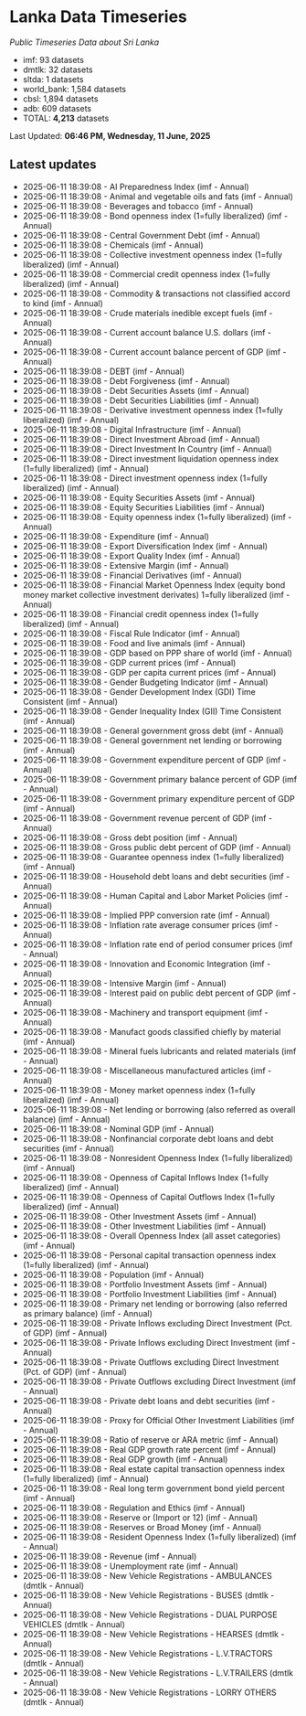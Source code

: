# Lanka Data Timeseries
*Public Timeseries Data about Sri Lanka*

* imf: 93 datasets
* dmtlk: 32 datasets
* sltda: 1 datasets
* world_bank: 1,584 datasets
* cbsl: 1,894 datasets
* adb: 609 datasets
* TOTAL: **4,213** datasets

Last Updated: **06:46 PM, Wednesday, 11 June, 2025**

## Latest updates

* 2025-06-11 18:39:08 - AI Preparedness Index (imf - Annual)
* 2025-06-11 18:39:08 - Animal and vegetable oils and fats (imf - Annual)
* 2025-06-11 18:39:08 - Beverages and tobacco (imf - Annual)
* 2025-06-11 18:39:08 - Bond openness index (1=fully liberalized) (imf - Annual)
* 2025-06-11 18:39:08 - Central Government Debt (imf - Annual)
* 2025-06-11 18:39:08 - Chemicals (imf - Annual)
* 2025-06-11 18:39:08 - Collective investment openness index (1=fully liberalized) (imf - Annual)
* 2025-06-11 18:39:08 - Commercial credit openness index (1=fully liberalized) (imf - Annual)
* 2025-06-11 18:39:08 - Commodity & transactions not classified accord to kind (imf - Annual)
* 2025-06-11 18:39:08 - Crude materials inedible except fuels (imf - Annual)
* 2025-06-11 18:39:08 - Current account balance U.S. dollars (imf - Annual)
* 2025-06-11 18:39:08 - Current account balance percent of GDP (imf - Annual)
* 2025-06-11 18:39:08 - DEBT (imf - Annual)
* 2025-06-11 18:39:08 - Debt Forgiveness (imf - Annual)
* 2025-06-11 18:39:08 - Debt Securities Assets (imf - Annual)
* 2025-06-11 18:39:08 - Debt Securities Liabilities (imf - Annual)
* 2025-06-11 18:39:08 - Derivative investment openness index (1=fully liberalized) (imf - Annual)
* 2025-06-11 18:39:08 - Digital Infrastructure (imf - Annual)
* 2025-06-11 18:39:08 - Direct Investment Abroad (imf - Annual)
* 2025-06-11 18:39:08 - Direct Investment In Country (imf - Annual)
* 2025-06-11 18:39:08 - Direct investment liquidation openness index (1=fully liberalized) (imf - Annual)
* 2025-06-11 18:39:08 - Direct investment openness index (1=fully liberalized) (imf - Annual)
* 2025-06-11 18:39:08 - Equity Securities Assets (imf - Annual)
* 2025-06-11 18:39:08 - Equity Securities Liabilities (imf - Annual)
* 2025-06-11 18:39:08 - Equity openness index (1=fully liberalized) (imf - Annual)
* 2025-06-11 18:39:08 - Expenditure (imf - Annual)
* 2025-06-11 18:39:08 - Export Diversification Index (imf - Annual)
* 2025-06-11 18:39:08 - Export Quality Index (imf - Annual)
* 2025-06-11 18:39:08 - Extensive Margin (imf - Annual)
* 2025-06-11 18:39:08 - Financial Derivatives (imf - Annual)
* 2025-06-11 18:39:08 - Financial Market Openness Index (equity bond money market collective investment derivates) 1=fully liberalized (imf - Annual)
* 2025-06-11 18:39:08 - Financial credit openness index (1=fully liberalized) (imf - Annual)
* 2025-06-11 18:39:08 - Fiscal Rule Indicator (imf - Annual)
* 2025-06-11 18:39:08 - Food and live animals (imf - Annual)
* 2025-06-11 18:39:08 - GDP based on PPP share of world (imf - Annual)
* 2025-06-11 18:39:08 - GDP current prices (imf - Annual)
* 2025-06-11 18:39:08 - GDP per capita current prices (imf - Annual)
* 2025-06-11 18:39:08 - Gender Budgeting Indicator (imf - Annual)
* 2025-06-11 18:39:08 - Gender Development Index (GDI) Time Consistent (imf - Annual)
* 2025-06-11 18:39:08 - Gender Inequality Index (GII) Time Consistent (imf - Annual)
* 2025-06-11 18:39:08 - General government gross debt (imf - Annual)
* 2025-06-11 18:39:08 - General government net lending or borrowing (imf - Annual)
* 2025-06-11 18:39:08 - Government expenditure percent of GDP (imf - Annual)
* 2025-06-11 18:39:08 - Government primary balance percent of GDP (imf - Annual)
* 2025-06-11 18:39:08 - Government primary expenditure percent of GDP (imf - Annual)
* 2025-06-11 18:39:08 - Government revenue percent of GDP (imf - Annual)
* 2025-06-11 18:39:08 - Gross debt position (imf - Annual)
* 2025-06-11 18:39:08 - Gross public debt percent of GDP (imf - Annual)
* 2025-06-11 18:39:08 - Guarantee openness index (1=fully liberalized) (imf - Annual)
* 2025-06-11 18:39:08 - Household debt loans and debt securities (imf - Annual)
* 2025-06-11 18:39:08 - Human Capital and Labor Market Policies (imf - Annual)
* 2025-06-11 18:39:08 - Implied PPP conversion rate (imf - Annual)
* 2025-06-11 18:39:08 - Inflation rate average consumer prices (imf - Annual)
* 2025-06-11 18:39:08 - Inflation rate end of period consumer prices (imf - Annual)
* 2025-06-11 18:39:08 - Innovation and Economic Integration (imf - Annual)
* 2025-06-11 18:39:08 - Intensive Margin (imf - Annual)
* 2025-06-11 18:39:08 - Interest paid on public debt percent of GDP (imf - Annual)
* 2025-06-11 18:39:08 - Machinery and transport equipment (imf - Annual)
* 2025-06-11 18:39:08 - Manufact goods classified chiefly by material (imf - Annual)
* 2025-06-11 18:39:08 - Mineral fuels lubricants and related materials (imf - Annual)
* 2025-06-11 18:39:08 - Miscellaneous manufactured articles (imf - Annual)
* 2025-06-11 18:39:08 - Money market openness index (1=fully liberalized) (imf - Annual)
* 2025-06-11 18:39:08 - Net lending or borrowing (also referred as overall balance) (imf - Annual)
* 2025-06-11 18:39:08 - Nominal GDP (imf - Annual)
* 2025-06-11 18:39:08 - Nonfinancial corporate debt loans and debt securities (imf - Annual)
* 2025-06-11 18:39:08 - Nonresident Openness Index (1=fully liberalized) (imf - Annual)
* 2025-06-11 18:39:08 - Openness of Capital Inflows Index (1=fully liberalized) (imf - Annual)
* 2025-06-11 18:39:08 - Openness of Capital Outflows Index (1=fully liberalized) (imf - Annual)
* 2025-06-11 18:39:08 - Other Investment Assets (imf - Annual)
* 2025-06-11 18:39:08 - Other Investment Liabilities (imf - Annual)
* 2025-06-11 18:39:08 - Overall Openness Index (all asset categories) (imf - Annual)
* 2025-06-11 18:39:08 - Personal capital transaction openness index (1=fully liberalized) (imf - Annual)
* 2025-06-11 18:39:08 - Population (imf - Annual)
* 2025-06-11 18:39:08 - Portfolio Investment Assets (imf - Annual)
* 2025-06-11 18:39:08 - Portfolio Investment Liabilities (imf - Annual)
* 2025-06-11 18:39:08 - Primary net lending or borrowing (also referred as primary balance) (imf - Annual)
* 2025-06-11 18:39:08 - Private Inflows excluding Direct Investment (Pct. of GDP) (imf - Annual)
* 2025-06-11 18:39:08 - Private Inflows excluding Direct Investment (imf - Annual)
* 2025-06-11 18:39:08 - Private Outflows excluding Direct Investment (Pct. of GDP) (imf - Annual)
* 2025-06-11 18:39:08 - Private Outflows excluding Direct Investment (imf - Annual)
* 2025-06-11 18:39:08 - Private debt loans and debt securities (imf - Annual)
* 2025-06-11 18:39:08 - Proxy for Official Other Investment Liabilities (imf - Annual)
* 2025-06-11 18:39:08 - Ratio of reserve or ARA metric (imf - Annual)
* 2025-06-11 18:39:08 - Real GDP growth rate percent (imf - Annual)
* 2025-06-11 18:39:08 - Real GDP growth (imf - Annual)
* 2025-06-11 18:39:08 - Real estate capital transaction openness index (1=fully liberalized) (imf - Annual)
* 2025-06-11 18:39:08 - Real long term government bond yield percent (imf - Annual)
* 2025-06-11 18:39:08 - Regulation and Ethics (imf - Annual)
* 2025-06-11 18:39:08 - Reserve or (Import or 12) (imf - Annual)
* 2025-06-11 18:39:08 - Reserves or Broad Money (imf - Annual)
* 2025-06-11 18:39:08 - Resident Openness Index (1=fully liberalized) (imf - Annual)
* 2025-06-11 18:39:08 - Revenue (imf - Annual)
* 2025-06-11 18:39:08 - Unemployment rate (imf - Annual)
* 2025-06-11 18:39:08 - New Vehicle Registrations - AMBULANCES (dmtlk - Annual)
* 2025-06-11 18:39:08 - New Vehicle Registrations - BUSES (dmtlk - Annual)
* 2025-06-11 18:39:08 - New Vehicle Registrations - DUAL PURPOSE VEHICLES (dmtlk - Annual)
* 2025-06-11 18:39:08 - New Vehicle Registrations - HEARSES (dmtlk - Annual)
* 2025-06-11 18:39:08 - New Vehicle Registrations - L.V.TRACTORS (dmtlk - Annual)
* 2025-06-11 18:39:08 - New Vehicle Registrations - L.V.TRAILERS (dmtlk - Annual)
* 2025-06-11 18:39:08 - New Vehicle Registrations - LORRY OTHERS (dmtlk - Annual)